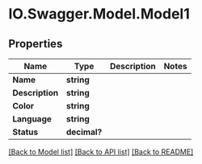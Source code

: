 # IO.Swagger.Model.Model1
## Properties

Name | Type | Description | Notes
------------ | ------------- | ------------- | -------------
**Name** | **string** |  | 
**Description** | **string** |  | 
**Color** | **string** |  | 
**Language** | **string** |  | 
**Status** | **decimal?** |  | 

[[Back to Model list]](../README.md#documentation-for-models) [[Back to API list]](../README.md#documentation-for-api-endpoints) [[Back to README]](../README.md)

